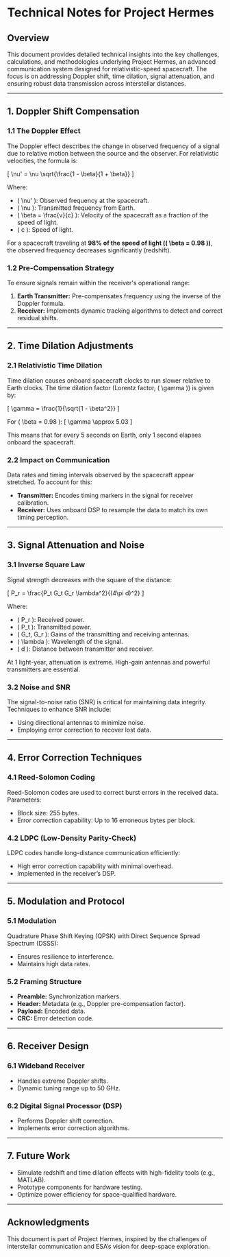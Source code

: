 # **Technical Notes for Project Hermes**

## **Overview**
This document provides detailed technical insights into the key challenges, calculations, and methodologies underlying Project Hermes, an advanced communication system designed for relativistic-speed spacecraft. The focus is on addressing Doppler shift, time dilation, signal attenuation, and ensuring robust data transmission across interstellar distances.

---

## **1. Doppler Shift Compensation**

### **1.1 The Doppler Effect**
The Doppler effect describes the change in observed frequency of a signal due to relative motion between the source and the observer. For relativistic velocities, the formula is:

\[
\nu' = \nu \sqrt{\frac{1 - \beta}{1 + \beta}}
\]

Where:
- \( \nu' \): Observed frequency at the spacecraft.
- \( \nu \): Transmitted frequency from Earth.
- \( \beta = \frac{v}{c} \): Velocity of the spacecraft as a fraction of the speed of light.
- \( c \): Speed of light.

For a spacecraft traveling at **98% of the speed of light (\( \beta = 0.98 \))**, the observed frequency decreases significantly (redshift).

### **1.2 Pre-Compensation Strategy**
To ensure signals remain within the receiver's operational range:
1. **Earth Transmitter:** Pre-compensates frequency using the inverse of the Doppler formula.
2. **Receiver:** Implements dynamic tracking algorithms to detect and correct residual shifts.

---

## **2. Time Dilation Adjustments**

### **2.1 Relativistic Time Dilation**
Time dilation causes onboard spacecraft clocks to run slower relative to Earth clocks. The time dilation factor (Lorentz factor, \( \gamma \)) is given by:

\[
\gamma = \frac{1}{\sqrt{1 - \beta^2}}
\]

For \( \beta = 0.98 \):
\[
\gamma \approx 5.03
\]

This means that for every 5 seconds on Earth, only 1 second elapses onboard the spacecraft.

### **2.2 Impact on Communication**
Data rates and timing intervals observed by the spacecraft appear stretched. To account for this:
- **Transmitter:** Encodes timing markers in the signal for receiver calibration.
- **Receiver:** Uses onboard DSP to resample the data to match its own timing perception.

---

## **3. Signal Attenuation and Noise**

### **3.1 Inverse Square Law**
Signal strength decreases with the square of the distance:

\[
P_r = \frac{P_t G_t G_r \lambda^2}{(4\pi d)^2}
\]

Where:
- \( P_r \): Received power.
- \( P_t \): Transmitted power.
- \( G_t, G_r \): Gains of the transmitting and receiving antennas.
- \( \lambda \): Wavelength of the signal.
- \( d \): Distance between transmitter and receiver.

At 1 light-year, attenuation is extreme. High-gain antennas and powerful transmitters are essential.

### **3.2 Noise and SNR**
The signal-to-noise ratio (SNR) is critical for maintaining data integrity. Techniques to enhance SNR include:
- Using directional antennas to minimize noise.
- Employing error correction to recover lost data.

---

## **4. Error Correction Techniques**

### **4.1 Reed-Solomon Coding**
Reed-Solomon codes are used to correct burst errors in the received data. Parameters:
- Block size: 255 bytes.
- Error correction capability: Up to 16 erroneous bytes per block.

### **4.2 LDPC (Low-Density Parity-Check)**
LDPC codes handle long-distance communication efficiently:
- High error correction capability with minimal overhead.
- Implemented in the receiver’s DSP.

---

## **5. Modulation and Protocol**

### **5.1 Modulation**
Quadrature Phase Shift Keying (QPSK) with Direct Sequence Spread Spectrum (DSSS):
- Ensures resilience to interference.
- Maintains high data rates.

### **5.2 Framing Structure**
- **Preamble:** Synchronization markers.
- **Header:** Metadata (e.g., Doppler pre-compensation factor).
- **Payload:** Encoded data.
- **CRC:** Error detection code.

---

## **6. Receiver Design**

### **6.1 Wideband Receiver**
- Handles extreme Doppler shifts.
- Dynamic tuning range up to 50 GHz.

### **6.2 Digital Signal Processor (DSP)**
- Performs Doppler shift correction.
- Implements error correction algorithms.

---

## **7. Future Work**
- Simulate redshift and time dilation effects with high-fidelity tools (e.g., MATLAB).
- Prototype components for hardware testing.
- Optimize power efficiency for space-qualified hardware.

---

## **Acknowledgments**
This document is part of Project Hermes, inspired by the challenges of interstellar communication and ESA’s vision for deep-space exploration.
